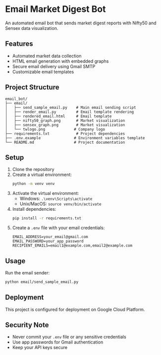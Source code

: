 # Email Market Digest Bot

An automated email bot that sends market digest reports with Nifty50 and Sensex data visualization.

## Features
- Automated market data collection
- HTML email generation with embedded graphs
- Secure email delivery using Gmail SMTP
- Customizable email templates

## Project Structure
```
email_bot/
├── email/
│   ├── send_sample_email.py    # Main email sending script
│   ├── render_email.py         # Email template rendering
│   ├── rendered_email.html     # Email template
│   ├── nifty50_graph.png       # Market visualization
│   ├── sensex_graph.png        # Market visualization
│   └── twlogo.png             # Company logo
├── requirements.txt            # Project dependencies
├── .env.example               # Environment variables template
└── README.md                  # Project documentation
```

## Setup
1. Clone the repository
2. Create a virtual environment:
   ```bash
   python -m venv venv
   ```
3. Activate the virtual environment:
   - Windows: `.\venv\Scripts\activate`
   - Unix/MacOS: `source venv/bin/activate`
4. Install dependencies:
   ```bash
   pip install -r requirements.txt
   ```
5. Create a `.env` file with your email credentials:
   ```
   EMAIL_ADDRESS=your_email@gmail.com
   EMAIL_PASSWORD=your_app_password
   RECIPIENT_EMAILS=email1@example.com,email2@example.com
   ```

## Usage
Run the email sender:
```bash
python email/send_sample_email.py
```

## Deployment
This project is configured for deployment on Google Cloud Platform.

## Security Note
- Never commit your `.env` file or any sensitive credentials
- Use app passwords for Gmail authentication
- Keep your API keys secure 
